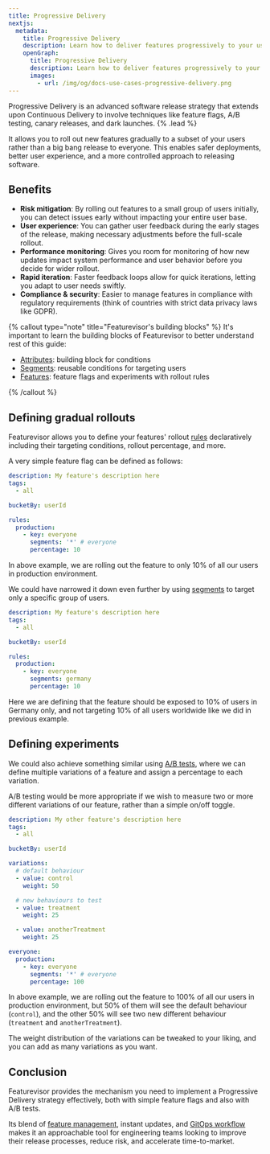 ```yaml
---
title: Progressive Delivery
nextjs:
  metadata:
    title: Progressive Delivery
    description: Learn how to deliver features progressively to your users using Featurevisor.
    openGraph:
      title: Progressive Delivery
      description: Learn how to deliver features progressively to your users using Featurevisor.
      images:
        - url: /img/og/docs-use-cases-progressive-delivery.png
---
```


Progressive Delivery is an advanced software release strategy that extends upon Continuous Delivery to involve techniques like feature flags, A/B testing, canary releases, and dark launches. {% .lead %}

It allows you to roll out new features gradually to a subset of your users rather than a big bang release to everyone. This enables safer deployments, better user experience, and a more controlled approach to releasing software.

## Benefits

- **Risk mitigation**: By rolling out features to a small group of users initially, you can detect issues early without impacting your entire user base.
- **User experience**: You can gather user feedback during the early stages of the release, making necessary adjustments before the full-scale rollout.
- **Performance monitoring**: Gives you room for monitoring of how new updates impact system performance and user behavior before you decide for wider rollout.
- **Rapid iteration**: Faster feedback loops allow for quick iterations, letting you adapt to user needs swiftly.
- **Compliance & security**: Easier to manage features in compliance with regulatory requirements (think of countries with strict data privacy laws like GDPR).

{% callout type="note" title="Featurevisor's building blocks" %}
It's important to learn the building blocks of Featurevisor to better understand rest of this guide:

- [Attributes](/docs/attributes): building block for conditions
- [Segments](/docs/segments): reusable conditions for targeting users
- [Features](/docs/features): feature flags and experiments with rollout rules

{% /callout %}

## Defining gradual rollouts

Featurevisor allows you to define your features' rollout [rules](/docs/features/#rules) declaratively including their targeting conditions, rollout percentage, and more.

A very simple feature flag can be defined as follows:

```yml {% path="features/myFeature.yml" %}
description: My feature's description here
tags:
  - all

bucketBy: userId

rules:
  production:
    - key: everyone
      segments: '*' # everyone
      percentage: 10
```

In above example, we are rolling out the feature to only 10% of all our users in production environment.

We could have narrowed it down even further by using [segments](/docs/segments) to target only a specific group of users.

```yml {% path="features/myFeature.yml" %}
description: My feature's description here
tags:
  - all

bucketBy: userId

rules:
  production:
    - key: everyone
      segments: germany
      percentage: 10
```

Here we are defining that the feature should be exposed to 10% of users in Germany only, and not targeting 10% of all users worldwide like we did in previous example.

## Defining experiments

We could also achieve something similar using [A/B tests](/docs/use-cases/experiments), where we can define multiple variations of a feature and assign a percentage to each variation.

A/B testing would be more appropriate if we wish to measure two or more different variations of our feature, rather than a simple on/off toggle.

```yml {% path="features/myOtherFeature.yml" %}
description: My other feature's description here
tags:
  - all

bucketBy: userId

variations:
  # default behaviour
  - value: control
    weight: 50

  # new behaviours to test
  - value: treatment
    weight: 25

  - value: anotherTreatment
    weight: 25

everyone:
  production:
    - key: everyone
      segments: '*' # everyone
      percentage: 100
```

In above example, we are rolling out the feature to 100% of all our users in production environment, but 50% of them will see the default behaviour (`control`), and the other 50% will see two new different behaviour (`treatment` and `anotherTreatment`).

The weight distribution of the variations can be tweaked to your liking, and you can add as many variations as you want.

## Conclusion

Featurevisor provides the mechanism you need to implement a Progressive Delivery strategy effectively, both with simple feature flags and also with A/B tests.

Its blend of [feature management](/docs/feature-management), instant updates, and [GitOps workflow](/docs/concepts/gitops) makes it an approachable tool for engineering teams looking to improve their release processes, reduce risk, and accelerate time-to-market.
